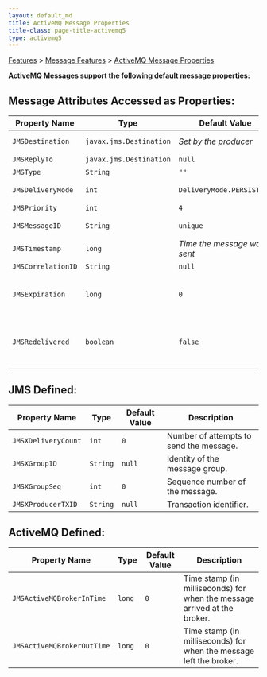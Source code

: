 ```yaml
---
layout: default_md
title: ActiveMQ Message Properties 
title-class: page-title-activemq5
type: activemq5
---
```


[Features](features) > [Message Features](message-features) > [ActiveMQ Message Properties](activemq-message-properties)


**ActiveMQ Messages support the following default message properties:**

Message Attributes Accessed as Properties:
------------------------------------------

Property Name|Type|Default Value|Description
---|---|---|---
`JMSDestination`|`javax.jms.Destination`|_Set by the producer_|Destination used by the producer.
`JMSReplyTo`|`javax.jms.Destination`|`null`|User defined.
`JMSType`|`String`|`""`|User defined.
`JMSDeliveryMode`|`int`|`DeliveryMode.PERSISTENT`|Indicator if messages should be persisted.
`JMSPriority`|`int`|`4`|Value from `0-9`.
`JMSMessageID`|`String`|`unique`|Unique identifier for the message.
`JMSTimestamp`|`long`|_Time the message was sent_|Time in milliseconds.
`JMSCorrelationID`|`String`|`null`|User defined.
`JMSExpiration`|`long`|`0`|Time in milliseconds to expire the message. A value of `0` means never expire.
`JMSRedelivered`|`boolean`|`false`|`true` if the message is being resent to the consumer, persisted via [persistJMSRedelivered](per-destination-policies)

JMS Defined:
------------

Property Name|Type|Default Value|Description
---|---|---|---
`JMSXDeliveryCount`|`int`|`0`|Number of attempts to send the message.
`JMSXGroupID`|`String`|`null`|Identity of the message group.
`JMSXGroupSeq`|`int`|`0`|Sequence number of the message.
`JMSXProducerTXID`|`String`|`null`|Transaction identifier.

ActiveMQ Defined:
-----------------

Property Name|Type|Default Value|Description
---|---|---|---
`JMSActiveMQBrokerInTime`|`long`|`0`|Time stamp (in milliseconds) for when the message arrived at the broker.
`JMSActiveMQBrokerOutTime`|`long`|`0`|Time stamp (in milliseconds) for when the message left the broker.

